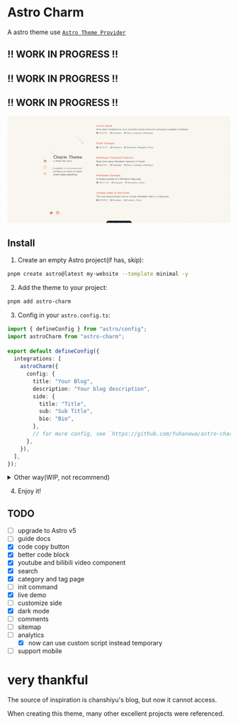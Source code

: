 # Astro Charm

A astro theme use [`Astro Theme Provider`](https://github.com/astrolicious/astro-theme-provider)

## ‼️ WORK IN PROGRESS ‼️

## ‼️ WORK IN PROGRESS ‼️

## ‼️ WORK IN PROGRESS ‼️

![screenshot-2024-12-04](docs/screenshot-2024-12-04.png "screenshot-2024-12-04")

## Install

1. Create an empty Astro project(if has, skip):

```bash
pnpm create astro@latest my-website --template minimal -y
```

2. Add the theme to your project:

<!-- ```bash
pnpm astro add astro-charm
``` -->

```bash
pnpm add astro-charm
```

3. Config in your `astro.config.ts`:

```ts
import { defineConfig } from "astro/config";
import astroCharm from "astro-charm";

export default defineConfig({
  integrations: [
    astroCharm({
      config: {
        title: "Your Blog",
        description: "Your blog description",
        side: {
          title: "Title",
          sub: "Sub Title",
          bio: "Bio",
        },
        // for more config, see `https://github.com/Yuhanawa/astro-charm/blob/main/package/index.ts#L55-L117`
      },
    }),
  ],
});
```

<details>
  <summary>Other way(WIP, not recommend)</summary>

edit your `astro.config.ts`

```ts
import { defineConfig } from "astro/config";
import astroCharm from "astro-charm";

export default defineConfig({
  integrations: [astroCharm()],
});
```

and run

```bash
pnpm create astro-theme@latest init astro-charm
```

</details>

4. Enjoy it!

## TODO

- [ ] upgrade to Astro v5
- [ ] guide docs
- [x] code copy button
- [x] better code block
- [x] youtube and bilibili video component
- [x] search
- [x] category and tag page
- [ ] init command
- [x] live demo
- [ ] customize side
- [x] dark mode
- [ ] comments
- [ ] sitemap
- [ ] analytics
  - [x] now can use custom script instead temporary
- [ ] support mobile

# very thankful

The source of inspiration is chanshiyu's blog, but now it cannot access.

When creating this theme, many other excellent projects were referenced.
